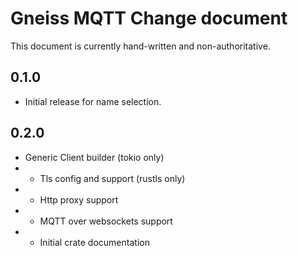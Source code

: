 # Gneiss MQTT Change document
This document is currently hand-written and non-authoritative.

## 0.1.0 
* Initial release for name selection.

## 0.2.0 
* Generic Client builder (tokio only)
* * Tls config and support (rustls only)
* * Http proxy support
* * MQTT over websockets support
* * Initial crate documentation
